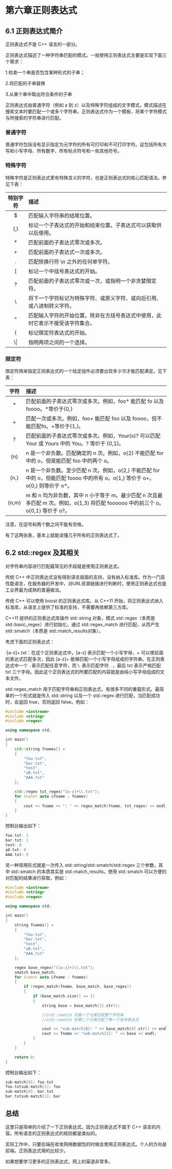 # 第六章正则表达式

## 6.1 正则表达式简介

正则表达式不是 C++ 语言的一部分。

正则表达式描述了一种字符串匹配的模式。一般使用正则表达式主要是实现下面三个需求：

1.检查一个串是否包含某种形式的子串；

2.将匹配的子串替换

3.从某个串中取出符合条件的子串

正则表达式由普通字符（例如 a 到 z）以及特殊字符组成的文字模式。模式描述在搜索文本时要匹配一个或多个字符串。正则表达式作为一个模板，将某个字符模式与所搜索的字符串进行匹配。

### 普通字符

普通字符包括没有显示指定为元字符的所有可打印和不可打印字符。这包括所有大写和小写字母、所有数字、所有标点符号和一些其他符号。

### 特殊字符

特殊字符是正则表达式里有特殊含义的字符，也是正则表达式的核心匹配语法。参见下表：

|  特别字符  |  描述  |
|:---:|:---|
|$|匹配输入字符串的结尾位置。|
|(,)|标记一个子表达式的开始和结束位置。子表达式可以获取供以后使用。|
|*|匹配前面的子表达式零次或多次。|
|+|匹配前面的子表达式一次或多次。|
|.|匹配除换行符 \n 之外的任何单字符。|
|[|标记一个中括号表达式的开始。|
|?|匹配前面的子表达式零次或一次，或指明一个非贪婪限定符。|
|\\ |将下一个字符标记为特殊字符、或原义字符、或向后引用、或八进制转义字符。|
|^|匹配输入字符的开始位置，除非在方括号表达式中使用，此时它表示不接受该字符集合。|
|{|标记限定符表达式的开始。|
|\\\||指明两项之间的一个选择。|

### 限定符

限定符用来指定正则表达式的一个给定组件必须要出现多少次才能匹配满足。见下表：

|字符|描述|
|:---:|:---|
|*|匹配前面的子表达式零次或多次。例如，foo* 能匹配 fo 以及 foooo。*等价于{0,}|
|+|匹配一次或多次。例如，foo+ 能匹配 foo 以及 foooo，但不能匹配fo。+等价于{1,}。|
|?|匹配前面的子表达式零次或多次。例如，Your(s)? 可以匹配 Your 或 Yours 中的 You。? 等价于 {0,1}。|
|{n}|n 是一个非负数。匹配确定的 n 次。例如，o{2} 不能匹配 for 中的 o，但是能匹配 foo 中的两个 o。|
|{n,}|n 是一个非负数。至少匹配 n 次。例如，o{2,} 不能匹配 for 中的 o，但能匹配 foooo 中的所有 o。o{1,} 等价于 o+。o{0,} 则等价于 o*。|
|{n,m}|m 和 n 均为非负数，其中 n 小于等于 m。最少匹配 n 次且最多匹配 m 次。例如，o{1,3} 将匹配 foooooo 中的前三个 o。o{0,1} 等价于 o?。|

注意，在逗号和两个数之间不能有空格。

有了这两张表，基本上就能读懂几乎所有的正则表达式了。

## 6.2 std::regex 及其相关

对字符串内容进行匹配最常见的手段就是使用正则表达式。

传统 C++ 中正则表达式没有得到语言层面的支持，没有纳入标准库。作为一门高性能语言，在服务器的开发中，对URL资源链接进行判断时，使用正则表达式也是工业界最为成熟的普遍做法。

传统 C++ 可以使用 boost 的正则表达式库。从 C++11 开始，将正则表达式纳入标准库，从语言上提供了标准的支持，不需要再依赖第三方库。

C++11 提供的正则表达式库操作 std::string 对象，模式 std::regex（本质是 std::basic_regex）进行初始化，通过 std::regex_match 进行匹配，从而产生 std::smatch（本质是 std::match_results对象）。

考虑下面的正则表达式：

·[a-z]+\.txt：在这个正则表达式中，[a-z] 表示匹配一个小写字母，+ 可以使前面的表达式匹配多次，因此 [a-z]+ 能够匹配一个小写字母组成的字符串。在正则表达式中一个 . 表示匹配任意字符，而 \\. 表示匹配字符 . ，最后 txt 表示严格匹配 txt 三个字母。因此这个正则表达式的所要匹配的内容就是由纯小写字母组成的文本文件。

std::regex_match 用于匹配字符串和正则表达式，有很多不同的重载形式。最简单的一个形式就是传入 std::string 以及一个 std::regex 进行匹配，当匹配成功时，会返回 true，否则返回 false。例如：

```C++
#include <iostream>
#include <string>
#include <regex>

using namespace std;

int main()
{
    std::string fnames[] =
    {
        "foo.txt",
        "bar.txt",
        "test",
        "a0.txt",
        "AAA.txt"
    };

    std::regex txt_regex("[a-z]+\\.txt");
    for (const auto &fname : fnames)
    {
        cout << fname << ": " << regex_match(fname, txt_regex) << endl;
    }
}
```

控制台输出如下：

```C++
foo.txt: 1
bar.txt: 1
test: 0
a0.txt: 0
AAA.txt: 0
```

另一种常用形式就是一次传入 std::string/std::smatch/std::regex 三个参数，其中 std::smatch 的本质其实是 std::match_results。使用 std::smatch 可以方便的对匹配的结果进行获取，例如：

```C++
#include <iostream>
#include <string>
#include <regex>

using namespace std;

int main()
{
    string fnames[] =
    {
        "foo.txt",
        "bar.txt",
        "test",
        "a0.txt",
        "AAA.txt"
    };

    regex base_regex("([a-z]+)\\.txt");
    smatch base_match;
    for (const auto &fname : fnames)
    {
        if (regex_match(fname, base_match, base_regex))
        {
            if (base_match.size() == 2)
            {
                string base = base_match[1].str();

                //std::smatch 的第一个元素匹配整个字符串
                //std::smatch 的第二个元素匹配了第一个括号表达式

                cout << "sub-match[0]: " << base_match[0].str() << endl;
                cout << fname << "sub-match[1]: " << base << endl;
            }
        }
    }

    return 0;
}
```

控制台输出如下：

```C++
sub-match[0]: foo.txt
foo.txtsub-match[1]: foo
sub-match[0]: bar.txt
bar.txtsub-match[1]: bar
```

## 总结

这里只是简单的介绍了一下正则表达式。因为正则表达式不属于 C++ 语言的内容。所有语言的正则表达式的规则都是类似的。

实际工作中，只要后端在收发网络数据包的时候会使用正则表达式。个人的方向是前端，正则表达式用的比较少。

如果想要学习更多的正则表达式，网上的渠道非常多。
